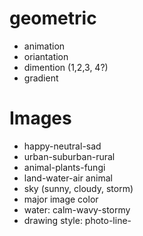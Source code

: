 # geometric
- animation
- oriantation
- dimention (1,2,3, 4?)
- gradient

# Images
- happy-neutral-sad
- urban-suburban-rural
- animal-plants-fungi
- land-water-air animal
- sky (sunny, cloudy, storm)
- major image color
- water: calm-wavy-stormy
- drawing style: photo-line-
